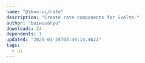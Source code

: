 ```yaml
---
name: "@ikun-ui/rate"
description: "Create rate components for Svelte."
author: "baiwusanyu"
downloads: 24
dependents: 1
updated: "2025-01-24T03:49:14.462Z"
tags: 
  - ui
---
```

